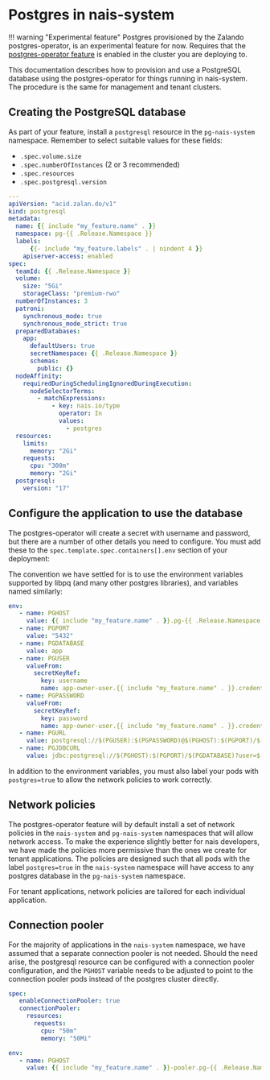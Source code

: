 Postgres in nais-system
=======================

!!! warning "Experimental feature"
    Postgres provisioned by the Zalando postgres-operator, is an experimental feature for now.
    Requires that the [postgres-operator feature](https://fasit.nais.io/features/postgres-operator) is enabled in the cluster you are deploying to.

This documentation describes how to provision and use a PostgreSQL database using the postgres-operator for things running in nais-system.
The procedure is the same for management and tenant clusters.

## Creating the PostgreSQL database

As part of your feature, install a `postgresql` resource in the `pg-nais-system` namespace.
Remember to select suitable values for these fields:

- `.spec.volume.size`
- `.spec.numberOfInstances` (2 or 3 recommended)
- `.spec.resources`
- `.spec.postgresql.version`

```yaml title="postgresql.yaml"
---
apiVersion: "acid.zalan.do/v1"
kind: postgresql
metadata:
  name: {{ include "my_feature.name" . }}
  namespace: pg-{{ .Release.Namespace }}
  labels:
      {{- include "my_feature.labels" . | nindent 4 }}
    apiserver-access: enabled
spec:
  teamId: {{ .Release.Namespace }}
  volume:
    size: "5Gi"
    storageClass: "premium-rwo"
  numberOfInstances: 3
  patroni:
    synchronous_mode: true
    synchronous_mode_strict: true
  preparedDatabases:
    app:
      defaultUsers: true
      secretNamespace: {{ .Release.Namespace }}
      schemas:
        public: {}
  nodeAffinity:
    requiredDuringSchedulingIgnoredDuringExecution:
      nodeSelectorTerms:
        - matchExpressions:
            - key: nais.io/type
              operator: In
              values:
                - postgres
  resources:
    limits:
      memory: "2Gi"
    requests:
      cpu: "300m"
      memory: "2Gi"
  postgresql:
    version: "17"
```

## Configure the application to use the database

The postgres-operator will create a secret with username and password, but there are a number of other details you need to configure.
You must add these to the `spec.template.spec.containers[].env` section of your deployment:

The convention we have settled for is to use the environment variables supported by libpq (and many other postgres libraries), and variables named similarly:

```yaml title="deployment.yaml"
env:
   - name: PGHOST
     value: {{ include "my_feature.name" . }}.pg-{{ .Release.Namespace }}
   - name: PGPORT
     value: "5432"
   - name: PGDATABASE
     value: app
   - name: PGUSER
     valueFrom:
       secretKeyRef:
         key: username
         name: app-owner-user.{{ include "my_feature.name" . }}.credentials.postgresql.acid.zalan.do
   - name: PGPASSWORD
     valueFrom:
       secretKeyRef:
         key: password
         name: app-owner-user.{{ include "my_feature.name" . }}.credentials.postgresql.acid.zalan.do
   - name: PGURL
     value: postgresql://$(PGUSER):$(PGPASSWORD)@$(PGHOST):$(PGPORT)/$(PGDATABASE)
   - name: PGJDBCURL
     value: jdbc:postgresql://$(PGHOST):$(PGPORT)/$(PGDATABASE)?user=$(PGUSER)&password=$(PGPASSWORD)
```

In addition to the environment variables, you must also label your pods with `postgres=true` to allow the network policies to work correctly.

## Network policies

The postgres-operator feature will by default install a set of network policies in the `nais-system` and `pg-nais-system` namespaces that will allow network access.
To make the experience slightly better for nais developers, we have made the policies more permissive than the ones we create for tenant applications.
The policies are designed such that all pods with the label `postgres=true` in the `nais-system` namespace will have access to any postgres database in the `pg-nais-system` namespace.

For tenant applications, network policies are tailored for each individual application.

## Connection pooler

For the majority of applications in the `nais-system` namespace, we have assumed that a separate connection pooler is not needed.
Should the need arise, the postgresql resource can be configured with a connection pooler configuration, and the `PGHOST` variable needs to be adjusted to point to the connection pooler pods instead of the postgres cluster directly.

```yaml title="postgresql.yaml"
spec:
   enableConnectionPooler: true
   connectionPooler:
     resources:
       requests:
         cpu: "50m"
         memory: "50Mi"
```

```yaml title="deployment.yaml"
env:
   - name: PGHOST
     value: {{ include "my_feature.name" . }}-pooler.pg-{{ .Release.Namespace }}
```